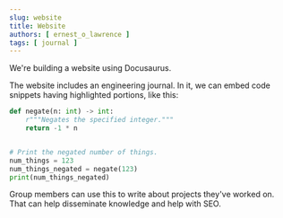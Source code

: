 ```yaml
---
slug: website
title: Website
authors: [ ernest_o_lawrence ]
tags: [ journal ]
---
```


We're building a website using Docusaurus.

<!-- truncate -->

The website includes an engineering journal. In it, we can embed code snippets having highlighted portions, like this:

```py {7-8}
def negate(n: int) -> int:
    r"""Negates the specified integer."""
    return -1 * n


# Print the negated number of things.
num_things = 123
num_things_negated = negate(123)
print(num_things_negated)
```

Group members can use this to write about projects they've worked on. That can help disseminate knowledge and
help with SEO.